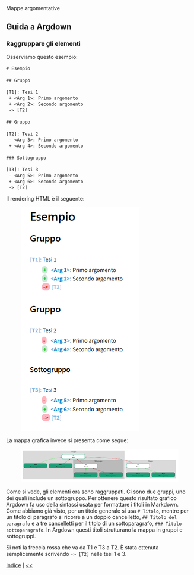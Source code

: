 <link rel="stylesheet" href="https://antonio-vigilante.github.io/filosofia/assets/style.css">

<div class="button orange">
Mappe argomentative
</div>

## Guida a Argdown

### Raggruppare gli elementi

Osserviamo questo esempio:

```
# Esempio

## Gruppo

[T1]: Tesi 1
 + <Arg 1>: Primo argomento
 + <Arg 2>: Secondo argomento
 -> [T2]

## Gruppo

[T2]: Tesi 2
 - <Arg 3>: Primo argomento
 + <Arg 4>: Secondo argomento

### Sottogruppo

[T3]: Tesi 3
 - <Arg 5>: Primo argomento
 + <Arg 6>: Secondo argomento
 -> [T2]
```
Il rendering HTML è il seguente:

<figure>
  <img src="immagini/gruppi01.png">
</figure>

La mappa grafica invece si presenta come segue:

<figure>
  <img src="immagini/gruppi02.png">
</figure>

Come si vede, gli elementi ora sono raggruppati. Ci sono due gruppi, uno dei quali include un sottogruppo. Per ottenere questo risultato grafico Argdown fa uso della sintassi usata per formattare i titoli in Markdown. Come abbiamo già visto, per un titolo generale si usa `# Titolo`, mentre per un titolo di paragrafo si ricorre a un doppio cancelletto, `## Titolo del paragrafo` e a tre cancelletti per il titolo di un sottoparagrafo, `### Titolo sottoparagrafo`. In Argdown questi titoli strutturano la mappa in gruppi e sottogruppi.

Si noti la freccia rossa che va da T1 e T3 a T2. È stata ottenuta semplicemente scrivendo `-> [T2]` nelle tesi 1 e 3. 

[Indice](index.md) | [<<](mappa-grafiche.md)  

